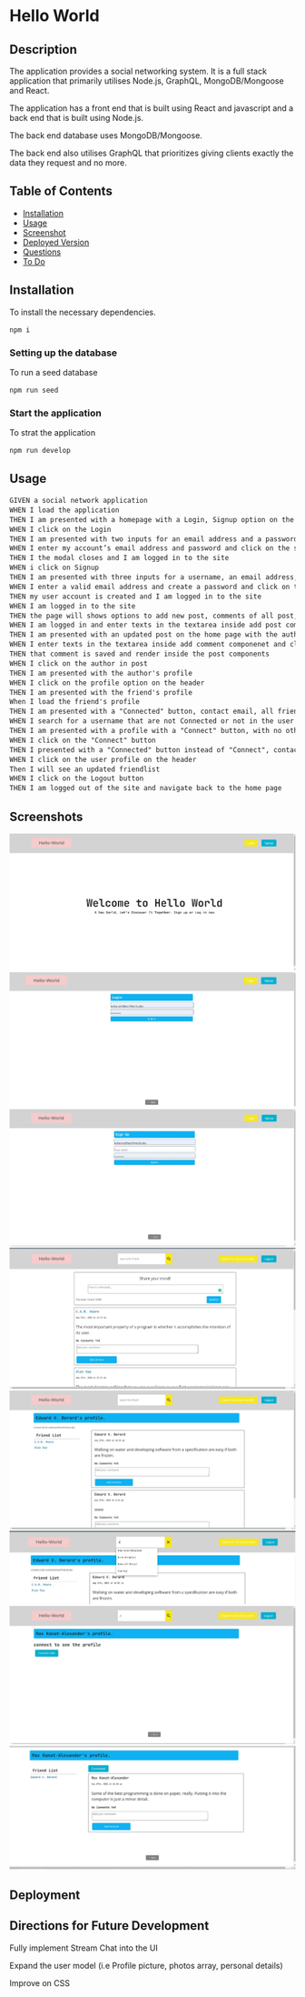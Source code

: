 
# Hello World

## Description

The application provides a social networking system. It is a full stack application that primarily utilises Node.js, GraphQL, MongoDB/Mongoose and React.

The application has a front end that is built using React and javascript and a back end that is built using Node.js.

The back end database uses MongoDB/Mongoose.

The back end also utilises GraphQL that prioritizes giving clients exactly the data they request and no more. 

## Table of Contents
* [Installation](#installation)
* [Usage](#usage)
* [Screenshot](#screenshots)
* [Deployed Version](#deployment)
* [Questions](#questions)
* [To Do](#todo)

## Installation

To install the necessary dependencies.

```
npm i
```

### Setting up the database

To run a seed database

```
npm run seed
```

### Start the application

To strat the application

```
npm run develop
```

## Usage

```md
GIVEN a social network application
WHEN I load the application
THEN I am presented with a homepage with a Login, Signup option on the header
WHEN I click on the Login
THEN I am presented with two inputs for an email address and a password and submit button
WHEN I enter my account’s email address and password and click on the submit button
THEN I the modal closes and I am logged in to the site
WHEN i click on Signup
THEN I am presented with three inputs for a username, an email address, and a password, and a submit button
WHEN I enter a valid email address and create a password and click on the submit button
THEN my user account is created and I am logged in to the site
WHEN I am logged in to the site
THEN the page will shows options to add new post, comments of all post, shows all user's and user friends' post, the header will appear with a searchbar, a Hello World logo, a button option to see profile, and a Logout button
WHEN I am logged in and enter texts in the textarea inside add post componenet and click the submit button
THEN I am presented with an updated post on the home page with the author, date and text content
WHEN I enter texts in the textarea inside add comment componenet and click the submit button
THEN that comment is saved and render inside the post components
WHEN I click on the author in post
THEN I am presented with the author's profile
WHEN I click on the profile option on the header
THEN I am presented with the friend's profile
When I load the friend's profile
THEN I am presented with a "Connected" button, contact email, all friend's posts and friend's friendlist
WHEN I search for a username that are not Connected or not in the user friendlist
THEN I am presented with a profile with a "Connect" button, with no other details
WHEN I click on the "Connect" button
THEN I presented with a "Connected" button instead of "Connect", contact email, posts and friendlist
WHEN I click on the user profile on the header 
Then I will see an updated friendlist
WHEN I click on the Logout button
THEN I am logged out of the site and navigate back to the home page  
```


## Screenshots
![alt Homepage](/homepage-screenshot.JPG)
![alt login](/login-screenshot.JPG)
![alt signup](/signup-screenshot.JPG)
![alt userhomepage](/userhomepage-screenshot.JPG)
![alt profile](/profile-screenshot.JPG)
![alt searchbar](/searchbar-screenshot.JPG)
![alt connect user](/connectuser-screenshot.JPG)
![alt connected user](/connected-screenshot.JPG)

## Deployment



## Directions for Future Development

Fully implement Stream Chat into the UI

Expand the user model (i.e Profile picture, photos array, personal details)

Improve on CSS
